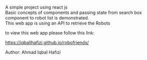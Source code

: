 A simple project using react js <br> 
Basic concepts of components and passing state from search box component to robot list is demonstrated. <br>
This web app is using an API to retrieve the Robots <br>

to view this web app please follow this link: <br>

https://iqballhafizi.github.io/robofriends/


Author: Ahmad Iqbal Hafizi